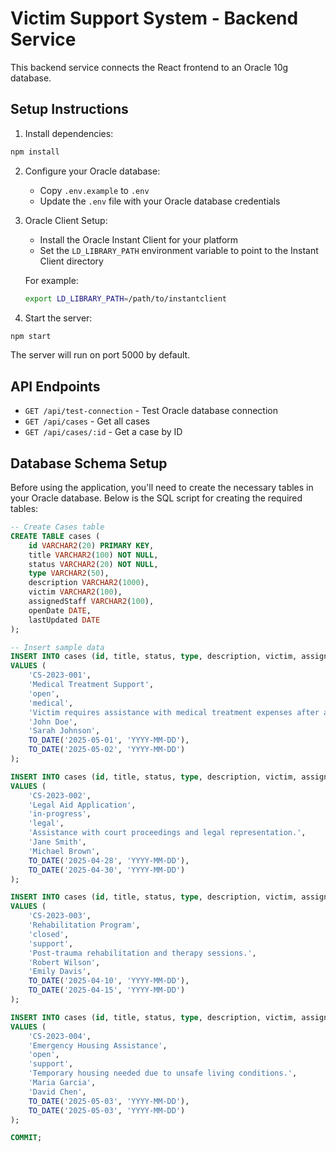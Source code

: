 
# Victim Support System - Backend Service

This backend service connects the React frontend to an Oracle 10g database.

## Setup Instructions

1. Install dependencies:
```bash
npm install
```

2. Configure your Oracle database:
   - Copy `.env.example` to `.env`
   - Update the `.env` file with your Oracle database credentials

3. Oracle Client Setup:
   - Install the Oracle Instant Client for your platform
   - Set the `LD_LIBRARY_PATH` environment variable to point to the Instant Client directory
   
   For example:
   ```bash
   export LD_LIBRARY_PATH=/path/to/instantclient
   ```

4. Start the server:
```bash
npm start
```

The server will run on port 5000 by default.

## API Endpoints

- `GET /api/test-connection` - Test Oracle database connection
- `GET /api/cases` - Get all cases
- `GET /api/cases/:id` - Get a case by ID

## Database Schema Setup

Before using the application, you'll need to create the necessary tables in your Oracle database.
Below is the SQL script for creating the required tables:

```sql
-- Create Cases table
CREATE TABLE cases (
    id VARCHAR2(20) PRIMARY KEY,
    title VARCHAR2(100) NOT NULL,
    status VARCHAR2(20) NOT NULL,
    type VARCHAR2(50),
    description VARCHAR2(1000),
    victim VARCHAR2(100),
    assignedStaff VARCHAR2(100),
    openDate DATE,
    lastUpdated DATE
);

-- Insert sample data
INSERT INTO cases (id, title, status, type, description, victim, assignedStaff, openDate, lastUpdated)
VALUES (
    'CS-2023-001',
    'Medical Treatment Support',
    'open',
    'medical',
    'Victim requires assistance with medical treatment expenses after assault.',
    'John Doe',
    'Sarah Johnson',
    TO_DATE('2025-05-01', 'YYYY-MM-DD'),
    TO_DATE('2025-05-02', 'YYYY-MM-DD')
);

INSERT INTO cases (id, title, status, type, description, victim, assignedStaff, openDate, lastUpdated)
VALUES (
    'CS-2023-002',
    'Legal Aid Application',
    'in-progress',
    'legal',
    'Assistance with court proceedings and legal representation.',
    'Jane Smith',
    'Michael Brown',
    TO_DATE('2025-04-28', 'YYYY-MM-DD'),
    TO_DATE('2025-04-30', 'YYYY-MM-DD')
);

INSERT INTO cases (id, title, status, type, description, victim, assignedStaff, openDate, lastUpdated)
VALUES (
    'CS-2023-003',
    'Rehabilitation Program',
    'closed',
    'support',
    'Post-trauma rehabilitation and therapy sessions.',
    'Robert Wilson',
    'Emily Davis',
    TO_DATE('2025-04-10', 'YYYY-MM-DD'),
    TO_DATE('2025-04-15', 'YYYY-MM-DD')
);

INSERT INTO cases (id, title, status, type, description, victim, assignedStaff, openDate, lastUpdated)
VALUES (
    'CS-2023-004',
    'Emergency Housing Assistance',
    'open',
    'support',
    'Temporary housing needed due to unsafe living conditions.',
    'Maria Garcia',
    'David Chen',
    TO_DATE('2025-05-03', 'YYYY-MM-DD'),
    TO_DATE('2025-05-03', 'YYYY-MM-DD')
);

COMMIT;
```
